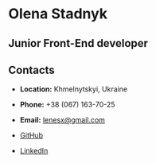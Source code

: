 # Olena Stadnyk

## Junior Front-End developer

## Contacts

- **Location:** Khmelnytskyi, Ukraine

- **Phone:** +38 (067) 163-70-25

- **Email:** lenesx@gmail.com

- [GitHub](https://github.com/leness)

- [LinkedIn](https://www.linkedin.com/in/olena-stadnyk)
